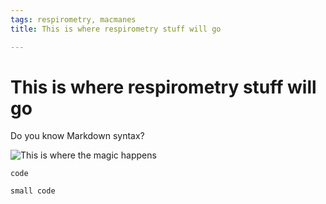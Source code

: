 ```yaml
---
tags: respirometry, macmanes
title: This is where respirometry stuff will go

---
```


# This is where respirometry stuff will go

Do you know Markdown syntax?

![This is where the magic happens](https://i.imgur.com/dxvHCBU.jpg)

```
code
```

`small code`
